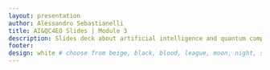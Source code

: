 ```yaml
---
layout: presentation
author: Alessandro Sebastianelli
title: AI&QC4EO Slides | Module 3
description: Slides deck about artificial intelligence and quantum computing for earth obsevation by A. Sebastianelli.
footer:
design: white # choose from beige, black, blood, league, moon, night, serif, simple, sky, solarized, white
---
```

